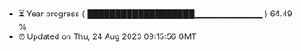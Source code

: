 - ⏳ Year progress { ███████████████████▁▁▁▁▁▁▁▁▁▁▁ } 64.49 %
- ⏰ Updated on Thu, 24 Aug 2023 09:15:56 GMT

